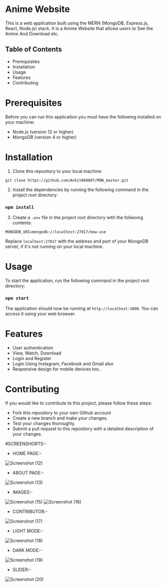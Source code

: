 # Anime Website

This is a web application built using the MERN (MongoDB, Express.js, React, Node.js) stack. It is a Anime Website that allows users to See the Anime And Download etc.

## Table of Contents
+ Prerequisites
+ Installation
+ Usage
+ Features
+ Contributing

# Prerequisites

Before you can run this application you must have the following installed on your machine:
+ Node.js (version 12 or higher)
+ MongoDB (version 4 or higher)

# Installation

1. Clone this repository to your local machine:

`git clone https://github.com/Ankit060607/MOW_master.git`

2. Install the dependencies by running the following command in the project root directory:

### `npm install`

3. Create a `.env` file in the project root directory with the follwoing contents:

`MONGODB_URI=mongodb://localhost:27017/mow-use`

Replace `localhost:27017` with the address and port of your MongoDB server, if it's not running on your local machine.

# Usage

To start the application, run the following command in the project root directory:

### `npm start`

The application should now be running at `http://localhost:3000`. You can access it using your web browser.

# Features

+ User authentication
+ View, Watch, Download
+ Login and Register
+ Login Using Instagram, Facebook and Gmail also
+ Responsive design for mobile devices too..

# Contributing

If you would like to contribute to this project, please follow these steps:

+ Fork this repository to your own Github account
+ Create a new branch and make your changes.
+ Test your changes thoroughly.
+ Submit a pull request to this repository with a detailed description of your changes.

#SCREENSHORTS:-
+ HOME PAGE:-
  
![Screenshot (12)](https://github.com/user-attachments/assets/04d07d3a-f09f-47d0-ac1c-4ce607ddabd8)
+ ABOUT PAGE:-
 
![Screenshot (13)](https://github.com/user-attachments/assets/99dc2fbe-5505-43e7-8f2c-da96024c223d)
+ IMAGES:-
  
![Screenshot (15)](https://github.com/user-attachments/assets/74d473f4-e400-4500-81af-56a0ce387a76)
![Screenshot (16)](https://github.com/user-attachments/assets/9a093918-0372-4a58-923a-d0a835b028ae)
+ CONTRIBUTOR:-
  
![Screenshot (17)](https://github.com/user-attachments/assets/c2b592ac-1d93-432a-bf8c-74bf9e801874)
+ LIGHT MODE:-
  
![Screenshot (18)](https://github.com/user-attachments/assets/1d0dc7dd-e9c9-4436-8c34-c8c6554cd996)
+ DARK MODE:-
  
![Screenshot (19)](https://github.com/user-attachments/assets/93d23c88-30e9-4430-af1e-669b14d2ff68)
+ SLIDER:-
  
![Screenshot (20)](https://github.com/user-attachments/assets/a3f3c483-307d-4d19-9ab3-56b61c3222bf)

